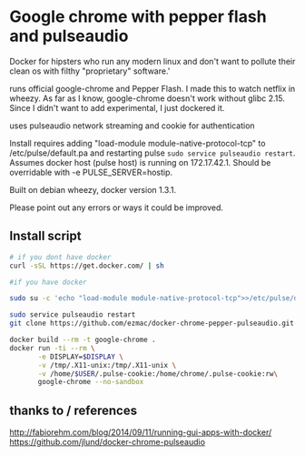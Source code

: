 # Google chrome with pepper flash and pulseaudio

Docker for hipsters who run any modern linux and don't want to pollute their clean os with filthy "proprietary" software.'

runs official google-chrome and Pepper Flash. I made this to watch netflix in wheezy.  As far as I know, google-chrome doesn't work without glibc 2.15. Since I didn't want to add experimental, I just dockered it. 

uses pulseaudio network streaming and cookie for authentication

Install requires adding "load-module module-native-protocol-tcp" to /etc/pulse/default.pa and restarting pulse `sudo service pulseaudio restart`.  Assumes docker host (pulse host) is running on 172.17.42.1. Should be overridable with -e PULSE_SERVER=hostip.

Built on debian wheezy, docker version 1.3.1.

Please point out any errors or ways it could be improved.

## Install script

```bash
# if you dont have docker
curl -sSL https://get.docker.com/ | sh

#if you have docker

sudo su -c 'echo "load-module module-native-protocol-tcp">>/etc/pulse/default.pa'

sudo service pulseaudio restart
git clone https://github.com/ezmac/docker-chrome-pepper-pulseaudio.git .

docker build --rm -t google-chrome .
docker run -ti --rm \
       -e DISPLAY=$DISPLAY \
       -v /tmp/.X11-unix:/tmp/.X11-unix \
       -v /home/$USER/.pulse-cookie:/home/chrome/.pulse-cookie:rw\
       google-chrome --no-sandbox
```

## thanks to / references

http://fabiorehm.com/blog/2014/09/11/running-gui-apps-with-docker/
https://github.com/jlund/docker-chrome-pulseaudio
